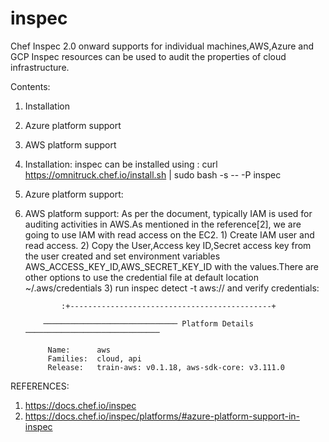 # inspec
Chef Inspec 2.0 onward supports for individual machines,AWS,Azure and GCP
Inspec resources can be used to audit the properties of cloud infrastructure.

Contents:
  1. Installation
  2. Azure platform support
  3. AWS platform support


1. Installation:
	inspec can be installed using :
             curl https://omnitruck.chef.io/install.sh | sudo bash -s -- -P inspec
2. Azure platform support:


3. AWS platform support:
          As per the document, typically IAM is used for auditing activities in AWS.As mentioned in the reference[2], we are going to use IAM with read access on the EC2.
          1) Create IAM user and read access.
          2) Copy the User,Access key ID,Secret access key from the user created and set environment variables AWS_ACCESS_KEY_ID,AWS_SECRET_KEY_ID with the values.There are other options to use the credential file at default location ~/.aws/credentials 
          3) run inspec detect -t aws:// and verify credentials:
          
              
            
               :+---------------------------------------------+

           ────────────────────────────── Platform Details ────────────────────────────── 

            Name:      aws
            Families:  cloud, api
            Release:   train-aws: v0.1.18, aws-sdk-core: v3.111.0

	
	

REFERENCES:
 1. https://docs.chef.io/inspec
 2. https://docs.chef.io/inspec/platforms/#azure-platform-support-in-inspec
